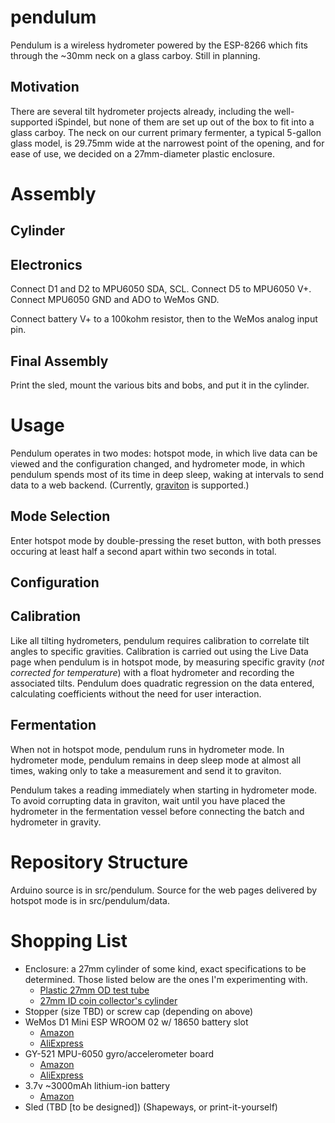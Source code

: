 # pendulum
Pendulum is a wireless hydrometer powered by the ESP-8266 which fits through the ~30mm neck on a glass carboy. Still in planning.

## Motivation
There are several tilt hydrometer projects already, including the well-supported iSpindel, but none of them are set up out of the box to fit into a glass carboy. The neck on our current primary fermenter, a typical 5-gallon glass model, is 29.75mm wide at the narrowest point of the opening, and for ease of use, we decided on a 27mm-diameter plastic enclosure.

# Assembly

## Cylinder

## Electronics
Connect D1 and D2 to MPU6050 SDA, SCL. Connect D5 to MPU6050 V+. Connect MPU6050 GND and ADO to WeMos GND.

Connect battery V+ to a 100kohm resistor, then to the WeMos analog input pin.

## Final Assembly
Print the sled, mount the various bits and bobs, and put it in the cylinder.

# Usage
Pendulum operates in two modes: hotspot mode, in which live data can be viewed and the configuration changed, and hydrometer mode, in which pendulum spends most of its time in deep sleep, waking at intervals to send data to a web backend. (Currently, [graviton](https://github.com/jslater89/graviton) is supported.)

## Mode Selection
Enter hotspot mode by double-pressing the reset button, with both presses occuring at least half a second apart within two seconds in total.

## Configuration

## Calibration
Like all tilting hydrometers, pendulum requires calibration to correlate tilt angles to specific gravities. Calibration is carried out using the Live Data page when pendulum is in hotspot mode, by measuring specific gravity (_not corrected for temperature_) with a float hydrometer and recording the associated tilts. Pendulum does quadratic regression on the data entered, calculating coefficients without the need for user interaction.

## Fermentation
When not in hotspot mode, pendulum runs in hydrometer mode. In hydrometer mode, pendulum remains in deep sleep mode at almost all times, waking only to take a measurement and send it to graviton.

Pendulum takes a reading immediately when starting in hydrometer mode. To avoid corrupting data in graviton, wait until you have placed the hydrometer in the fermentation vessel before connecting the batch and hydrometer in gravity.

# Repository Structure
Arduino source is in src/pendulum. Source for the web pages delivered by hotspot mode is in src/pendulum/data.

# Shopping List
* Enclosure: a 27mm cylinder of some kind, exact specifications to be determined. Those listed below are the ones I'm experimenting with.
   * [Plastic 27mm OD test tube](https://www.amazon.com/dp/B0782S6V81/?coliid=I1TOIBPRD6VTA4&colid=13ZBKZWZ204CF&psc=0&ref_=lv_ov_lig_dp_it)
   * [27mm ID coin collector's cylinder](https://www.amazon.com/gp/product/B07D7496CS/)
* Stopper (size TBD) or screw cap (depending on above)
* WeMos D1 Mini ESP WROOM 02 w/ 18650 battery slot
   * [Amazon](https://www.amazon.com/dp/B075H8X7H2/?coliid=I13ZMB7WGBS2O9&colid=13ZBKZWZ204CF&psc=0&ref_=lv_ov_lig_dp_it)
   * [AliExpress](https://www.aliexpress.com/item/Wemos-esp-wroom-02-Pocket-8266-D1-mini-WIFI-Module-ESP8266-18650-Battery/32810063490.html?spm=a2g0s.13010208.99999999.286.307f3c00knVWMJ)
* GY-521 MPU-6050 gyro/accelerometer board
   * [Amazon](https://www.amazon.com/MPU-6050-MPU6050-Accelerometer-Gyroscope-Converter/dp/B008BOPN40/ref=sr_1_1?ie=UTF8&qid=1527475582&sr=8-1&keywords=gy521&dpID=51dJFuuUXrL&preST=_SY300_QL70_&dpSrc=srch) 
   * [AliExpress](https://www.aliexpress.com/item/MPU-6050-3-Axis-gyroscope-acce-lerometer-module-3V-5V-compatible-For-Ar/1858984311.html?spm=a2g0s.13010208.99999999.273.307f3c00knVWMJ)
* 3.7v ~3000mAh lithium-ion battery
   * [Amazon](https://www.amazon.com/Samsung-INR18650-30Q-3000mah-Li-ion-Batteries/dp/B01NCZHSPY/ref=sr_1_2?s=hi&ie=UTF8&qid=1527475727&sr=1-2&keywords=18650+3000mah)
* Sled (TBD [to be designed]) (Shapeways, or print-it-yourself)

